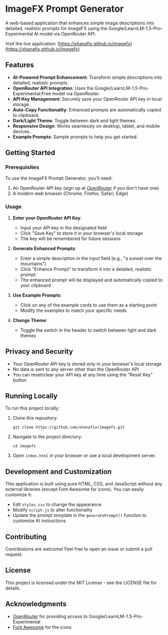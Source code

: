 # ImageFX Prompt Generator

A web-based application that enhances simple image descriptions into detailed, realistic prompts for ImageFX using the Google/LearnLM-1.5-Pro-Experimental AI model via OpenRouter API.

Visit the live application: [https://xhanafix.github.io/imagefx](https://xhanafix.github.io/imagefx)

## Features

- **AI-Powered Prompt Enhancement**: Transform simple descriptions into detailed, realistic prompts.
- **OpenRouter API Integration**: Uses the Google/LearnLM-1.5-Pro-Experimental:Free model via OpenRouter.
- **API Key Management**: Securely save your OpenRouter API key in local storage.
- **Auto-Copy Functionality**: Enhanced prompts are automatically copied to clipboard.
- **Dark/Light Theme**: Toggle between dark and light themes.
- **Responsive Design**: Works seamlessly on desktop, tablet, and mobile devices.
- **Example Prompts**: Sample prompts to help you get started.

## Getting Started

### Prerequisites

To use the ImageFX Prompt Generator, you'll need:

1. An OpenRouter API key (sign up at [OpenRouter](https://openrouter.ai/) if you don't have one)
2. A modern web browser (Chrome, Firefox, Safari, Edge)

### Usage

1. **Enter your OpenRouter API Key**:
   - Input your API key in the designated field
   - Click "Save Key" to store it in your browser's local storage
   - The key will be remembered for future sessions

2. **Generate Enhanced Prompts**:
   - Enter a simple description in the input field (e.g., "a sunset over the mountains")
   - Click "Enhance Prompt" to transform it into a detailed, realistic prompt
   - The enhanced prompt will be displayed and automatically copied to your clipboard

3. **Use Example Prompts**:
   - Click on any of the example cards to use them as a starting point
   - Modify the examples to match your specific needs

4. **Change Theme**:
   - Toggle the switch in the header to switch between light and dark themes

## Privacy and Security

- Your OpenRouter API key is stored only in your browser's local storage
- No data is sent to any server other than the OpenRouter API
- You can reset/clear your API key at any time using the "Reset Key" button

## Running Locally

To run this project locally:

1. Clone this repository:
   ```
   git clone https://github.com/xhanafix/imagefx.git
   ```

2. Navigate to the project directory:
   ```
   cd imagefx
   ```

3. Open `index.html` in your browser or use a local development server.

## Development and Customization

This application is built using pure HTML, CSS, and JavaScript without any external libraries (except Font Awesome for icons). You can easily customize it:

- Edit `styles.css` to change the appearance
- Modify `script.js` to alter functionality
- Update the prompt template in the `generatePrompt()` function to customize AI instructions

## Contributing

Contributions are welcome! Feel free to open an issue or submit a pull request.

## License

This project is licensed under the MIT License - see the LICENSE file for details.

## Acknowledgments

- [OpenRouter](https://openrouter.ai/) for providing access to Google/LearnLM-1.5-Pro-Experimental
- [Font Awesome](https://fontawesome.com/) for the icons 